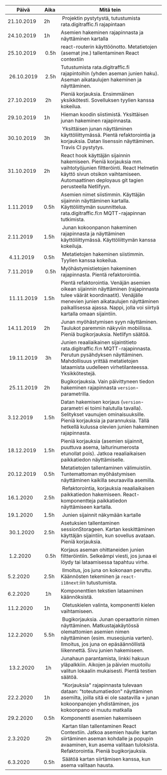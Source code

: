 | Päivä      | Aika | Mitä tein
|------------|------|------------------------
| 21.10.2019 | 2h   | Projektin pystytystä, tutustumista rata.digitraffic.fi rajapintaan
| 24.10.2019 | 1h   | Asemien hakeminen rajapinnasta ja näyttäminen kartalla
| 25.10.2019 | 0.5h | react-routerin käyttöönotto. Metatietojen (asemat jne.) tallentaminen React contextiin
| 26.10.2019 | 2.5h | Tutustumista rata.digitraffic.fi rajapintoihin (yhden aseman junien haku). Aseman aikataulujen hakeminen ja näyttäminen.
| 27.10.2019 | 2h   | Pieniä korjauksia. Ensimmäinen yksikkötesti. Sovelluksen tyylien kanssa kokeilua.
| 29.10.2019 | 1h   | Hieman koodin siistimistä. Yksittäisen junan hakeminen rajapinnasta.
| 30.10.2019 | 3h   | Yksittäisen junan näyttäminen käyttöliittymässä. Pientä refaktorointia ja korjauksia. Datan lisenssin näyttäminen. Travis CI pystytys.
| 31.10.2019 | 2h   | React hook käyttäjän sijainnin hakemiseen. Pieniä korjauksia mm. vaihtotyöjunien filtteröinti. React Helmetin käyttö sivun otsikon vaihtamiseen. Automaattinen deployaus git tagien perusteella Netlifyyn.
| 1.11.2019  | 0.5h | Asemien nimet siistimmin. Käyttäjän sijainnin näyttäminen kartalla. Käyttöliittymän suunnittelua. rata.digitraffic.fi:n MQTT-rajapinnan tutkimista.
| 2.11.2019  | 1.5h | Junan kokoonpanon hakeminen rajapinnasta ja näyttäminen käyttöliittymässä. Käyttöliittymän kanssa kokeiluja. 
| 4.11.2019  | 0.5h | Metatietojen hakeminen siistimmin. Tyylien kanssa kokeilua.
| 7.11.2019  | 0.5h | Myöhästymistietojen hakeminen rajapinnasta. Pientä refaktorointia.
| 11.11.2019 | 1.5h | Pientä refaktorointia. Venäjän asemien oikean sijainnin näyttäminen (rajapinnasta tulee väärät koordinaatit). Venäjälle menevien junien aikataulujen näyttäminen paikallisessa ajassa. Nappi, jolla voi siirtyä kartalla omaan sijaintiin.
| 14.11.2019 | 2h   | Junan myöhästymisen syyn näyttäminen. Taulukot paremmin näkyviin mobiilissa. Pieniä bugikorjauksia. Netlifyn säätöä.
| 19.11.2019 | 3h   | Junien reaaliaikainen sijaintitieto rata.digitraffic.fi:n MQTT-rajapinnasta. Perutun pysähdyksen näyttäminen. Mahdollisuus yrittää metatietojen lataamista uudelleen virhetilanteessa. Yksikkötestejä.
| 25.11.2019 | 2h   | Bugikorjauksia. Vain päivittyneen tiedon hakeminen rajapinnasta `version`-parametrilla.
| 3.12.2019  | 1.5h | Datan hakemisen korjaus (`version`-parametri ei toimi halutulla tavalla). Selitykset vaunujen ominaisuuksille. Pieniä korjauksia ja parannuksia. Tällä hetkellä kulussa olevien junien hakeminen rajapinnasta.
| 18.12.2019 | 1.5h | Pieniä korjauksia (asemien sijainnit, puuttuva asema, laiturinumerosta etunollat pois). Jatkoa reaaliaikaisen paikkatiedon näyttämiselle.
| 20.12.2019 | 0.5h | Metatietojen tallentaminen välimuistiin. Tuntemattoman myöhästymisen näyttäminen kaikilla seuraavilla asemilla.
| 16.1.2020  | 2.5h | Refaktorointia, korjauksia reaaliaikaisen paikkatiedon hakemiseen. React-komponentteja paikkatiedon näyttämiseen kartalla.
| 19.1.2020  | 1.5h | Junien sijainnit näkymään kartalle
| 30.1.2020  | 2.5h | Asetuksien tallentaminen sessionStorageen. Kartan keskittäminen käyttäjän sijaintiin, kun sovellus avataan. Pieniä korjauksia.
| 1.2.2020   | 0.5h | Korjaus aseman ohittaneiden junien filtteröintiin. Selkeämpi viesti, jos junaa ei löydy tai lataamisessa tapahtuu virhe.
| 5.2.2020   | 2.5h | Ilmoitus, jos juna on kokonaan peruttu. Käännösten tekeminen ja `react-i18next`:iin tutustumista.
| 6.2.2020   | 1h   | Komponenttien tekstien lataaminen käännöksistä.
| 11.2.2020  | 1h   | Oletuskielen valinta, komponentti kielen vaihtamiseen.
| 12.2.2020  | 5.5h | Bugikorjauksia. Junan operaattorin nimen näyttäminen. Matkustajakäytössä olemattomien asemien nimen näyttäminen (esim. museojunia varten). Ilmoitus, jos juna on epäsäännöllistä liikennettä. Sivu junien hakemiseen.
| 13.2.2020  | 1h   | Junahaun parantamista, linkki hakuun yläpalkkiin. Aikojen ja päivien muotoilu valitun lokaalin mukaisesti. Pientä testien säätöä.
| 22.2.2020  | 1h   | "Korjauksia" rajapinnasta tulevaan dataan: "toteutumatiedon" näyttäminen asemilta, joilla sitä ei ole saatavilla + junan kokoonpanojen yhdistäminen, jos kokoonpano ei muutu matkalla
| 29.2.2020  | 0.5h | Komponentti asemien hakemiseen
| 2.3.2020   | 2h   | Kartan tilan tallentaminen React Contextiin. Jatkoa asemien haulle: kartan siirtäminen aseman kohdalle ja popupin avaaminen, kun asema valitaan tuloksista. Refaktorointia. Pieniä bugikorjauksia.
| 6.3.2020   | 0.5h | Säätöä kartan siirtämisen kanssa, kun asema valitaan hausta.
